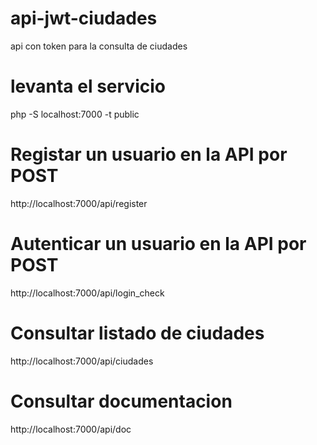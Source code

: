 # api-jwt-ciudades
 api con token para la consulta de ciudades

# levanta el servicio

php -S localhost:7000 -t public

# Registar un usuario en la API por POST

http://localhost:7000/api/register

# Autenticar un usuario en la API por POST

http://localhost:7000/api/login_check

# Consultar listado de ciudades

http://localhost:7000/api/ciudades

# Consultar documentacion

http://localhost:7000/api/doc


